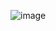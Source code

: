 ![image](https://user-images.githubusercontent.com/30381075/149231883-35a93898-6632-41e0-a0f7-637aab20b399.png)

